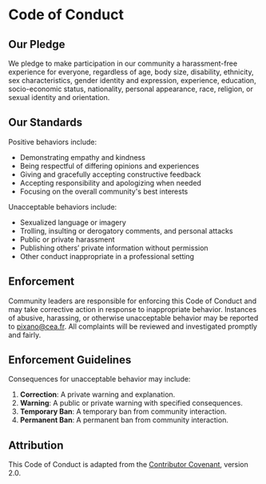 # Code of Conduct

## Our Pledge

We pledge to make participation in our community a harassment-free experience for everyone, regardless of age, body size, disability, ethnicity, sex characteristics, gender identity and expression, experience, education, socio-economic status, nationality, personal appearance, race, religion, or sexual identity and orientation.

## Our Standards

Positive behaviors include:
- Demonstrating empathy and kindness
- Being respectful of differing opinions and experiences
- Giving and gracefully accepting constructive feedback
- Accepting responsibility and apologizing when needed
- Focusing on the overall community's best interests

Unacceptable behaviors include:
- Sexualized language or imagery
- Trolling, insulting or derogatory comments, and personal attacks
- Public or private harassment
- Publishing others’ private information without permission
- Other conduct inappropriate in a professional setting

## Enforcement

Community leaders are responsible for enforcing this Code of Conduct and may take corrective action in response to inappropriate behavior. Instances of abusive, harassing, or otherwise unacceptable behavior may be reported to pixano@cea.fr. All complaints will be reviewed and investigated promptly and fairly.

## Enforcement Guidelines

Consequences for unacceptable behavior may include:
1. **Correction**: A private warning and explanation.
2. **Warning**: A public or private warning with specified consequences.
3. **Temporary Ban**: A temporary ban from community interaction.
4. **Permanent Ban**: A permanent ban from community interaction.

## Attribution

This Code of Conduct is adapted from the [Contributor Covenant](https://www.contributor-covenant.org), version 2.0.
